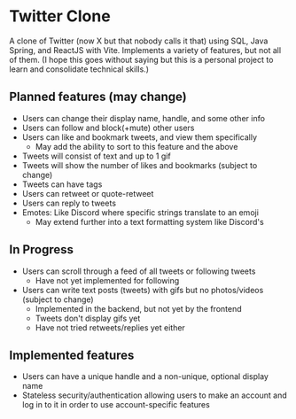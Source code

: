 # Twitter Clone

A clone of Twitter (now X but that nobody calls it that) using SQL, Java Spring, and ReactJS with Vite. Implements a variety of features, but not all of them.
(I hope this goes without saying but this is a personal project to learn and consolidate technical skills.)

## Planned features (may change)
- Users can change their display name, handle, and some other info
- Users can follow and block(+mute) other users
- Users can like and bookmark tweets, and view them specifically
    - May add the ability to sort to this feature and the above
- Tweets will consist of text and up to 1 gif
- Tweets will show the number of likes and bookmarks (subject to change)
- Tweets can have tags
- Users can retweet or quote-retweet
- Users can reply to tweets
- Emotes: Like Discord where specific strings translate to an emoji
    - May extend further into a text formatting system like Discord's

## In Progress
- Users can scroll through a feed of all tweets or following tweets
    - Have not yet implemented for following
- Users can write text posts (tweets) with gifs but no photos/videos (subject to change)
    - Implemented in the backend, but not yet by the frontend
    - Tweets don't display gifs yet
    - Have not tried retweets/replies yet either


## Implemented features
- Users can have a unique handle and a non-unique, optional display name
- Stateless security/authentication allowing users to make an account and log in to it in order to use account-specific features